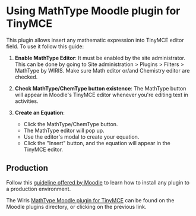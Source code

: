 # Using MathType Moodle plugin for TinyMCE

This plugin allows insert any mathematic expression into TinyMCE editor field. To use it follow this guide:

1. **Enable MathType Editor**: It must be enabled by the site administrator. This can be done by going to Site administration > Plugins > Filters > MathType by WIRIS. Make sure Math editor or/and Chemistry editor are checked.

2. **Check MathType/ChemType button existence**: The MathType button will appear in Moodle's TinyMCE editor whenever you're editing text in activities.

3. **Create an Equation**: 
    * Click the MathType/ChemType button.
    * The MathType editor will pop up.
    * Use the editor's modal to create your equation.
    * Click the "Insert" button, and the equation will appear in the TinyMCE editor.

## Production

Follow this [guideline offered by Moodle](https://docs.moodle.org/405/en/Installing_plugins#Installing_a_plugin) to learn how to install any plugin to a production environment.

The Wiris [MathType Moodle plugin for TinyMCE](https://moodle.org/plugins/tiny_wiris) can be found on the Moodle plugins directory, or clicking on the previous link.
